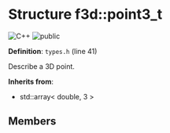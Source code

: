 # Structure f3d::point3\_t

![][C++]
![][public]

**Definition**: `types.h` (line 41)



Describe a 3D point.

**Inherits from**:

* std::array\< double, 3 \>

## Members

[public]: https://img.shields.io/badge/-public-brightgreen (public)
[C++]: https://img.shields.io/badge/language-C%2B%2B-blue (C++)
[protected]: https://img.shields.io/badge/-protected-yellow (protected)
[const]: https://img.shields.io/badge/-const-lightblue (const)
[static]: https://img.shields.io/badge/-static-lightgrey (static)
[private]: https://img.shields.io/badge/-private-red (private)